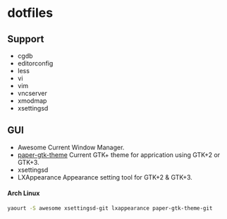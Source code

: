 # dotfiles

## Support

- cgdb
- editorconfig
- less
- vi
- vim
- vncserver
- xmodmap
- xsettingsd

## GUI

- Awesome
    Current Window Manager.
- [paper-gtk-theme](https://github.com/snwh/paper-gtk-theme)
    Current GTK+ theme for apprication using GTK+2 or GTK+3.
- xsettingsd
- LXAppearance
    Appearance setting tool for GTK+2 & GTK+3.

#### Arch Linux

```bash
yaourt -S awesome xsettingsd-git lxappearance paper-gtk-theme-git
```
